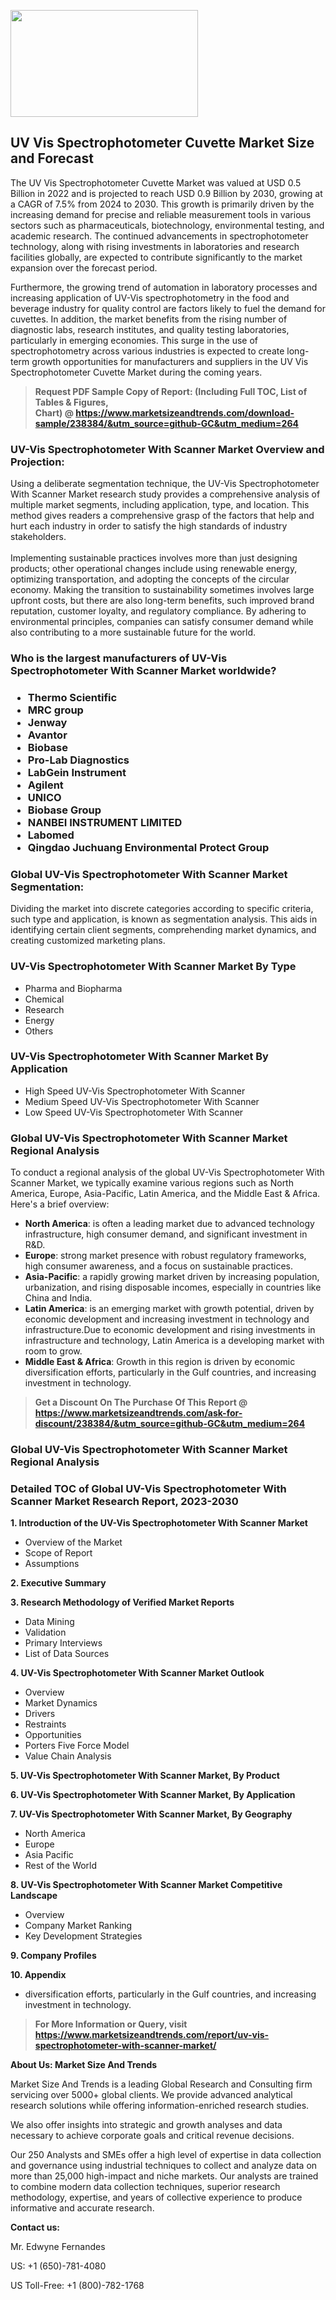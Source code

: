 <p><img class="alignnone size-medium wp-image-20088" src="https://ffe5etoiles.com/wp-content/uploads/2024/12/MST1-300x171.png" alt="" width="300" height="171" /></p><h2>UV Vis Spectrophotometer Cuvette Market Size and Forecast</h2><p>The UV Vis Spectrophotometer Cuvette Market was valued at USD 0.5 Billion in 2022 and is projected to reach USD 0.9 Billion by 2030, growing at a CAGR of 7.5% from 2024 to 2030. This growth is primarily driven by the increasing demand for precise and reliable measurement tools in various sectors such as pharmaceuticals, biotechnology, environmental testing, and academic research. The continued advancements in spectrophotometer technology, along with rising investments in laboratories and research facilities globally, are expected to contribute significantly to the market expansion over the forecast period.</p><p>Furthermore, the growing trend of automation in laboratory processes and increasing application of UV-Vis spectrophotometry in the food and beverage industry for quality control are factors likely to fuel the demand for cuvettes. In addition, the market benefits from the rising number of diagnostic labs, research institutes, and quality testing laboratories, particularly in emerging economies. This surge in the use of spectrophotometry across various industries is expected to create long-term growth opportunities for manufacturers and suppliers in the UV Vis Spectrophotometer Cuvette Market during the coming years.</p></p><blockquote id="" class=""><strong>Request PDF Sample Copy of Report: (Including Full TOC, List of Tables &amp; Figures, Chart)&nbsp;@&nbsp;<strong><a href="https://www.marketsizeandtrends.com/download-sample/238384/&utm_source=github-GC&utm_medium=264" target="_blank">https://www.marketsizeandtrends.com/download-sample/238384/&utm_source=github-GC&utm_medium=264</a></strong></strong></blockquote><h3 id="" class="">UV-Vis Spectrophotometer With Scanner Market&nbsp;Overview and Projection:</h3><p id="" class="">Using a deliberate segmentation technique, the UV-Vis Spectrophotometer With Scanner Market research study provides a comprehensive analysis of multiple market segments, including application, type, and location. This method gives readers a comprehensive grasp of the factors that help and hurt each industry in order to satisfy the high standards of industry stakeholders. <br /> <br />Implementing sustainable practices involves more than just designing products; other operational changes include using renewable energy, optimizing transportation, and adopting the concepts of the circular economy. Making the transition to sustainability sometimes involves large upfront costs, but there are also long-term benefits, such improved brand reputation, customer loyalty, and regulatory compliance. By adhering to environmental principles, companies can satisfy consumer demand while also contributing to a more sustainable future for the world.</p><h3 id="" class="">Who is the largest manufacturers of&nbsp;UV-Vis Spectrophotometer With Scanner Market worldwide?</h3><h3 class=""><p><ul><li>Thermo Scientific </li><li> MRC group </li><li> Jenway </li><li> Avantor </li><li> Biobase </li><li> Pro-Lab Diagnostics </li><li> LabGein Instrument </li><li> Agilent </li><li> UNICO </li><li> Biobase Group </li><li> NANBEI INSTRUMENT LIMITED </li><li> Labomed </li><li> Qingdao Juchuang Environmental Protect Group</li></ul></p></h3><h3 id="" class="">Global&nbsp;UV-Vis Spectrophotometer With Scanner Market Segmentation:</h3><p id="" class="">Dividing the market into discrete categories according to specific criteria, such type and application, is known as segmentation analysis. This aids in identifying certain client segments, comprehending market dynamics, and creating customized marketing plans.</p><h3 id="" class="">UV-Vis Spectrophotometer With Scanner Market&nbsp;By Type</h3><p><p><ul><li>Pharma and Biopharma</li><li> Chemical</li><li> Research</li><li> Energy</li><li> Others</p></li></ul></p></p><h3 id="" class="">UV-Vis Spectrophotometer With Scanner Market&nbsp;By Application</h3><p class=""><p><ul><li>High Speed UV-Vis Spectrophotometer With Scanner</li><li> Medium Speed UV-Vis Spectrophotometer With Scanner</li><li> Low Speed UV-Vis Spectrophotometer With Scanner</li></ul></p></p><h3 id="" class="">Global UV-Vis Spectrophotometer With Scanner Market Regional Analysis</h3><p id="" class="">To conduct a regional analysis of the global UV-Vis Spectrophotometer With Scanner Market, we typically examine various regions such as North America, Europe, Asia-Pacific, Latin America, and the Middle East &amp; Africa. Here's a brief overview:</p><ul><li><strong>North America</strong>: is often a leading market due to advanced technology infrastructure, high consumer demand, and significant investment in R&amp;D.</li><li><strong>Europe</strong>: strong market presence with robust regulatory frameworks, high consumer awareness, and a focus on sustainable practices.</li><li><strong>Asia-Pacific</strong>: a rapidly growing market driven by increasing population, urbanization, and rising disposable incomes, especially in countries like China and India.</li><li><strong>Latin America</strong>: is an emerging market with growth potential, driven by economic development and increasing investment in technology and infrastructure.Due to economic development and rising investments in infrastructure and technology, Latin America is a developing market with room to grow.</li><li><strong>Middle East &amp; Africa</strong>: Growth in this region is driven by economic diversification efforts, particularly in the Gulf countries, and increasing investment in technology.</li></ul><blockquote id="" class=""><strong>Get a Discount On The Purchase Of This Report @ <strong><a href="https://www.marketsizeandtrends.com/ask-for-discount/238384/&utm_source=github-GC&utm_medium=264" target="_blank">https://www.marketsizeandtrends.com/ask-for-discount/238384/&utm_source=github-GC&utm_medium=264</a></strong></strong></blockquote><h3 id="" class="">Global UV-Vis Spectrophotometer With Scanner Market Regional Analysis</h3><h3 id="" class="">Detailed TOC of Global UV-Vis Spectrophotometer With Scanner Market Research Report, 2023-2030</h3><p id="" class=""><strong>1. Introduction of the UV-Vis Spectrophotometer With Scanner Market</strong></p><ul><li>Overview of the Market</li><li>Scope of Report</li><li>Assumptions</li></ul><p id="" class=""><strong>2. Executive Summary</strong></p><p id="" class=""><strong>3. Research Methodology of Verified Market Reports</strong></p><ul><li>Data Mining</li><li>Validation</li><li>Primary Interviews</li><li>List of Data Sources</li></ul><p id="" class=""><strong>4. UV-Vis Spectrophotometer With Scanner Market Outlook</strong></p><ul><li>Overview</li><li>Market Dynamics</li><li>Drivers</li><li>Restraints</li><li>Opportunities</li><li>Porters Five Force Model</li><li>Value Chain Analysis</li></ul><p id="" class=""><strong>5. UV-Vis Spectrophotometer With Scanner Market, By Product</strong></p><p id="" class=""><strong>6. UV-Vis Spectrophotometer With Scanner Market, By Application</strong></p><p id="" class=""><strong>7. UV-Vis Spectrophotometer With Scanner Market, By Geography</strong></p><ul><li>North America</li><li>Europe</li><li>Asia Pacific</li><li>Rest of the World</li></ul><p id="" class=""><strong>8. UV-Vis Spectrophotometer With Scanner Market Competitive Landscape</strong></p><ul><li>Overview</li><li>Company Market Ranking</li><li>Key Development Strategies</li></ul><p id="" class=""><strong>9. Company Profiles</strong></p><p id="" class=""><strong>10. Appendix</strong></p><ul><li>diversification efforts, particularly in the Gulf countries, and increasing investment in technology.</li></ul><blockquote id="" class=""><strong>For More Information or Query, visit <strong><strong><a href="https://www.marketsizeandtrends.com/report/uv-vis-spectrophotometer-with-scanner-market/" target="_blank">https://www.marketsizeandtrends.com/report/uv-vis-spectrophotometer-with-scanner-market/</a></strong></strong></strong></blockquote><p id="" class=""><strong>About Us: Market Size And Trends</strong></p><p id="" class="">Market Size And Trends is a leading Global Research and Consulting firm servicing over 5000+ global clients. We provide advanced analytical research solutions while offering information-enriched research studies.</p><p id="" class="">We also offer insights into strategic and growth analyses and data necessary to achieve corporate goals and critical revenue decisions.</p><p id="" class="">Our 250 Analysts and SMEs offer a high level of expertise in data collection and governance using industrial techniques to collect and analyze data on more than 25,000 high-impact and niche markets. Our analysts are trained to combine modern data collection techniques, superior research methodology, expertise, and years of collective experience to produce informative and accurate research.</p><p id="" class=""><strong>Contact us:</strong></p><p id="" class="">Mr. Edwyne Fernandes</p><p id="" class="">US: +1 (650)-781-4080</p><p id="" class="">US Toll-Free: +1 (800)-782-1768</p>
